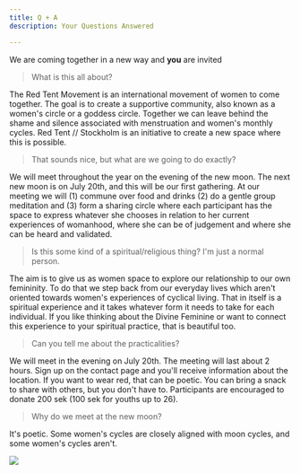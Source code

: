 ```yaml
---
title: Q + A 
description: Your Questions Answered

---
```

<p>We are coming together in a new way and <b>you</b> are invited </p>

<blockquote class="wp-block-quote"> <p> What is this all about? </p> </blockquote>

<p> The Red Tent Movement is an international movement of women to come together. The goal is to create a supportive community, also known as a women's circle or a goddess circle. Together we can leave behind the shame and silence associated with menstruation and women's monthly cycles. Red Tent // Stockholm is an initiative to create a new space where this is possible. </p>

<blockquote class="wp-block-quote"> <p> That sounds nice, but what are we going to do exactly? </p> </blockquote>

<p> We will meet throughout the year on the evening of the new moon. The next new moon is on July 20th, and this will be our first gathering. At our meeting we will (1) commune over food and drinks (2) do a gentle group meditation and (3) form a sharing circle where each participant has the space to express whatever she chooses in relation to her current experiences of womanhood, where she can be of judgement and where she can be heard and validated. </p>

<blockquote class="wp-block-quote"> <p> Is this some kind of a spiritual/religious thing? I'm just a normal person. </p> </blockquote>

<p> The aim is to give us as women space to explore our relationship to our own femininity. To do that we step back from our everyday lives which aren't oriented towards women's experiences of cyclical living. That in itself is a spiritual experience and it takes whatever form it needs to take for each individual. If you like thinking about the Divine Feminine or want to connect this experience to your spiritual practice, that is beautiful too. </p>

<blockquote class="wp-block-quote"> <p> Can you tell me about the practicalities? </p> </blockquote>

<p> We will meet in the evening on July 20th. The meeting will last about 2 hours. Sign up on the contact page and you'll receive information about the location. If you want to wear red, that can be poetic. You can bring a snack to share with others, but you don't have to. Participants are encouraged to donate 200 sek (100 sek for youths up to 26). </p>

<blockquote class="wp-block-quote"> <p> Why do we meet at the new moon? </p> </blockquote>

<p> It's poetic. Some women's cycles are closely aligned with moon cycles, and some women's cycles aren't. </p>


![](images/2020-three-quarters-3.png)
